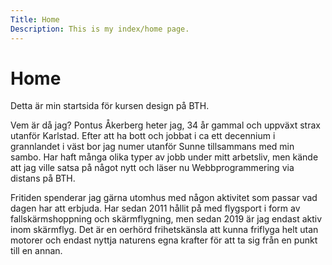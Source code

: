 ```yaml
---
Title: Home
Description: This is my index/home page.
---
```


Home
==========================

Detta är min startsida för kursen design på BTH.

Vem är då jag? Pontus Åkerberg heter jag, 34 år gammal och uppväxt strax utanför Karlstad. Efter att ha bott och jobbat i ca ett decennium i grannlandet i väst bor jag numer utanför Sunne tillsammans med min sambo. Har haft många olika typer av jobb under mitt arbetsliv, men kände att jag ville satsa på något nytt och läser nu Webbprogrammering via distans på BTH.

Fritiden spenderar jag gärna utomhus med någon aktivitet som passar vad dagen har att erbjuda. Har sedan 2011 hållit på med flygsport i form av fallskärmshoppning och skärmflygning, men sedan 2019 är jag endast aktiv inom skärmflyg. Det är en oerhörd frihetskänsla att kunna friflyga helt utan motorer och endast nyttja naturens egna krafter för att ta sig från en punkt till en annan.
